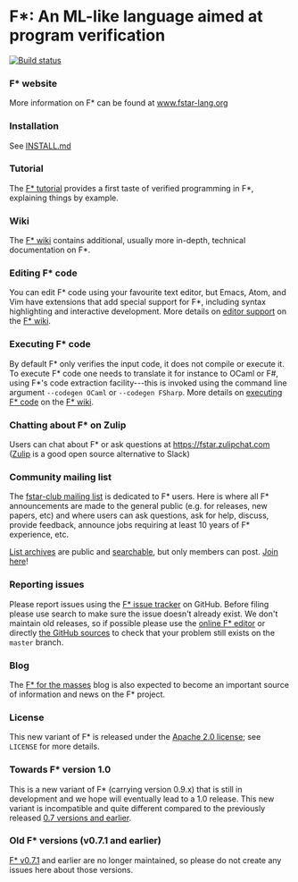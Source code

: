F*: An ML-like language aimed at program verification
=====================================================

[![Build status](https://travis-ci.org/FStarLang/FStar.svg?branch=master)](https://travis-ci.org/FStarLang/FStar)

### F\* website

More information on F\* can be found at www.fstar-lang.org

### Installation

See [INSTALL.md]

[INSTALL.md]: https://github.com/FStarLang/FStar/blob/master/INSTALL.md

### Tutorial

The [F\* tutorial] provides a first taste of verified programming in
F\*, explaining things by example.

[F\* tutorial]: https://www.fstar-lang.org/tutorial/

### Wiki

The [F\* wiki] contains additional, usually more in-depth, technical
documentation on F\*.

[F\* wiki]: https://github.com/FStarLang/FStar/wiki

### Editing F* code

You can edit F\* code using your favourite text editor, but Emacs,
Atom, and Vim have extensions that add special support for F\*,
including syntax highlighting and interactive development. More
details on [editor support] on the [F\* wiki].

[editor support]: https://github.com/FStarLang/FStar/wiki/Editor-support-for-F*

### Executing F* code

By default F* only verifies the input code, it does not compile or execute it.
To execute F* code one needs to translate it for instance to OCaml or F\#,
using F\*'s code extraction facility---this is invoked using the
command line argument `--codegen OCaml` or `--codegen FSharp`.
More details on [executing F\* code] on the [F\* wiki].

[executing F\* code]: https://github.com/FStarLang/FStar/wiki/Executing-F*-code

### Chatting about F* on Zulip

Users can chat about F* or ask questions at https://fstar.zulipchat.com
([Zulip](https://zulipchat.com) is a good open source alternative to Slack)

### Community mailing list

The [fstar-club mailing list] is dedicated to F* users. Here is where
all F* announcements are made to the general public (e.g. for
releases, new papers, etc) and where users can ask questions, ask for
help, discuss, provide feedback, announce jobs requiring at least 10
years of F* experience, etc.

[List archives] are public and [searchable], but only members can post.
[Join here][fstar-club mailing list]!

[fstar-club mailing list]: http://lists.gforge.inria.fr/mailman/listinfo/fstar-club

[List archives]: https://lists.gforge.inria.fr/pipermail/fstar-club/
[searchable]: https://mail-archive.com/fstar-club@lists.gforge.inria.fr/

### Reporting issues

Please report issues using the [F\* issue tracker] on GitHub.
Before filing please use search to make sure the issue doesn't already exist.
We don't maintain old releases, so if possible please use the
[online F\* editor] or directly [the GitHub sources] to check
that your problem still exists on the `master` branch.

[F\* issue tracker]: https://github.com/FStarLang/FStar/issues
[online F\* editor]: https://www.fstar-lang.org/run.php
[the GitHub sources]: [https://github.com/FStarLang/FStar/blob/master/INSTALL.md#building-f-from-sources

### Blog

The [F\* for the masses] blog is also expected to become an important
source of information and news on the F\* project.

[F\* for the masses]: https://fstarlang.github.io/

### License

This new variant of F* is released under the [Apache 2.0 license];
see `LICENSE` for more details.

[Apache 2.0 license]: https://www.apache.org/licenses/LICENSE-2.0

### Towards F* version 1.0

This is a new variant of F* (carrying version 0.9.x) that is still in
development and we hope will eventually lead to a 1.0 release. This
new variant is incompatible and quite different compared to the
previously released [0.7 versions and earlier].

[0.7 versions and earlier]: https://github.com/FStarLang/FStar#old-f-versions-v071-and-earlier

### Old F* versions (v0.7.1 and earlier) ###

[F\* v0.7.1] and earlier are no longer maintained, so please do not
create any issues here about those versions.

[F\* v0.7.1]: https://github.com/FStarLang/FStar/blob/stratified_last/.old/fstar-0.7.1-alpha.zip?raw=true

